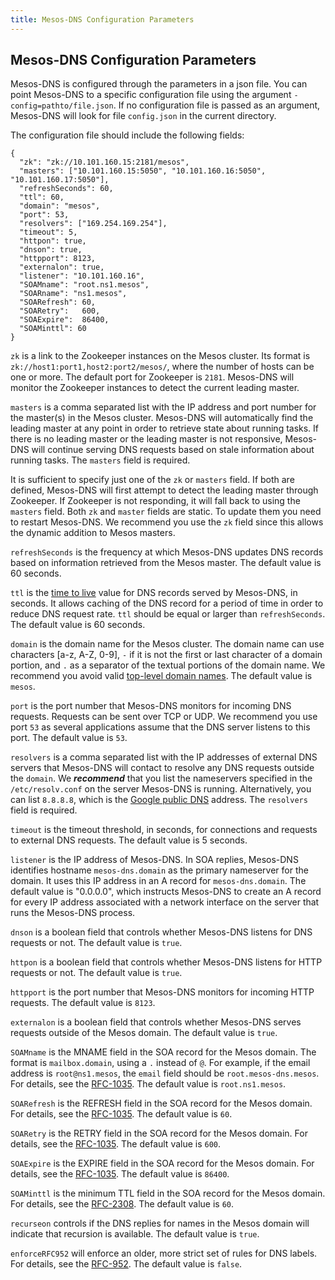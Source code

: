 ```yaml
---
title: Mesos-DNS Configuration Parameters
---
```


##  Mesos-DNS Configuration Parameters

Mesos-DNS is configured through the parameters in a json file. You can point Mesos-DNS to a specific configuration file using the argument `-config=pathto/file.json`. If no configuration file is passed as an argument, Mesos-DNS will look for file `config.json` in the current directory. 

The configuration file should include the following fields:

```
{
  "zk": "zk://10.101.160.15:2181/mesos",
  "masters": ["10.101.160.15:5050", "10.101.160.16:5050", "10.101.160.17:5050"],
  "refreshSeconds": 60,
  "ttl": 60,
  "domain": "mesos",
  "port": 53,
  "resolvers": ["169.254.169.254"],
  "timeout": 5, 
  "httpon": true,
  "dnson": true,
  "httpport": 8123,
  "externalon": true,
  "listener": "10.101.160.16",
  "SOAMname": "root.ns1.mesos",
  "SOARname": "ns1.mesos",
  "SOARefresh": 60,
  "SOARetry":   600,
  "SOAExpire":  86400,
  "SOAMinttl": 60
}
```

`zk` is a link to the Zookeeper instances on the Mesos cluster. Its format is `zk://host1:port1,host2:port2/mesos/`, where the number of hosts can be one or more. The default port for Zookeeper is `2181`. Mesos-DNS will monitor the Zookeeper instances to detect the current leading master. 

`masters` is a comma separated list with the IP address and port number for the master(s) in the Mesos cluster. Mesos-DNS will automatically find the leading master at any point in order to retrieve state about running tasks. If there is no leading master or the leading master is not responsive, Mesos-DNS will continue serving DNS requests based on stale information about running tasks. The `masters` field is required. 

It is sufficient to specify just one of the `zk` or `masters` field. If both are defined, Mesos-DNS will first attempt to detect the leading master through Zookeeper. If Zookeeper is not responding, it will fall back to using the `masters` field. Both `zk` and `master` fields are static. To update them you need to restart Mesos-DNS. We recommend you use the `zk` field since this allows the dynamic addition to Mesos masters. 

`refreshSeconds` is the frequency at which Mesos-DNS updates DNS records based on information retrieved from the Mesos master. The default value is 60 seconds. 

`ttl` is the [time to live](http://en.wikipedia.org/wiki/Time_to_live#DNS_records) value for DNS records served by Mesos-DNS, in seconds. It allows caching of the DNS record for a period of time in order to reduce DNS request rate. `ttl` should be equal or larger than `refreshSeconds`. The default value is 60 seconds. 

`domain` is the domain name for the Mesos cluster. The domain name can use characters [a-z, A-Z, 0-9], `-` if it is not the first or last character of a domain portion, and `.` as a separator of the textual portions of the domain name. We recommend you avoid valid [top-level domain names](http://en.wikipedia.org/wiki/List_of_Internet_top-level_domains). The default value is `mesos`.

`port` is the port number that Mesos-DNS monitors for incoming DNS requests. Requests can be sent over TCP or UDP. We recommend you use port `53` as several applications assume that the DNS server listens to this port. The default value is `53`.

`resolvers` is a comma separated list with the IP addresses of external DNS servers that Mesos-DNS will contact to resolve any DNS requests outside the `domain`. We ***recommend*** that you list the nameservers specified in the `/etc/resolv.conf` on the server Mesos-DNS is running. Alternatively, you can list `8.8.8.8`, which is the [Google public DNS](https://developers.google.com/speed/public-dns/) address. The `resolvers` field is required. 
 
`timeout` is the timeout threshold, in seconds, for connections and requests to external DNS requests. The default value is 5 seconds. 

`listener` is the IP address of Mesos-DNS. In SOA replies, Mesos-DNS identifies hostname `mesos-dns.domain` as the primary nameserver for the domain. It uses this IP address in an A record for `mesos-dns.domain`. The default value is "0.0.0.0", which instructs Mesos-DNS to create an A record for every IP address associated with a network interface on the server that runs the Mesos-DNS process. 

`dnson` is a boolean field that controls whether Mesos-DNS listens for DNS requests or not. The default value is `true`. 

`httpon` is a boolean field that controls whether Mesos-DNS listens for HTTP requests or not. The default value is `true`. 

`httpport` is the port number that Mesos-DNS monitors for incoming HTTP requests. The default value is `8123`.

`externalon` is a boolean field that controls whether Mesos-DNS serves requests outside of the Mesos domain. The default value is `true`. 

`SOAMname` is the MNAME field in the SOA record for the Mesos domain. The format is `mailbox.domain`, using a `.` instead of `@`. For example, if the email address is `root@ns1.mesos`, the `email` field should be `root.mesos-dns.mesos`. For details, see the [RFC-1035](http://tools.ietf.org/html/rfc1035#page-18). The default value is `root.ns1.mesos`. 

`SOARefresh` is the REFRESH field in the SOA record for the Mesos domain. For details, see the [RFC-1035](http://tools.ietf.org/html/rfc1035#page-18). The default value is `60`.

`SOARetry` is the RETRY field in the SOA record for the Mesos domain. For details, see the [RFC-1035](http://tools.ietf.org/html/rfc1035#page-18). The default value is `600`.

`SOAExpire` is the EXPIRE field in the SOA record for the Mesos domain. For details, see the [RFC-1035](http://tools.ietf.org/html/rfc1035#page-18). The default value is `86400`.

`SOAMinttl` is the minimum TTL field in the SOA record for the Mesos domain. For details, see the [RFC-2308](https://tools.ietf.org/html/rfc2308). The default value is `60`.

`recurseon` controls if the DNS replies for names in the Mesos domain will indicate that recursion is available. The default value is `true`. 

`enforceRFC952` will enforce an older, more strict set of rules for DNS labels. For details, see the [RFC-952](https://tools.ietf.org/html/rfc952). The default value is `false`.
